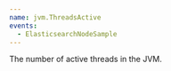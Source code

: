 ```yaml
---
name: jvm.ThreadsActive
events:
  - ElasticsearchNodeSample
---
```


The number of active threads in the JVM.